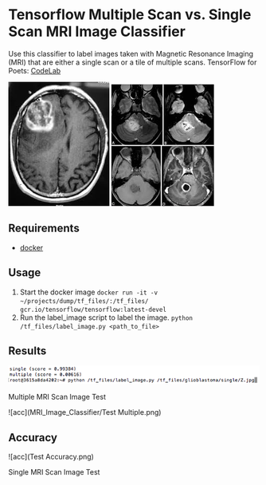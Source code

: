 # Tensorflow Multiple Scan vs. Single Scan MRI Image Classifier

Use this classifier to label images taken with Magnetic Resonance Imaging (MRI) that are either a single scan or a tile of multiple scans. TensorFlow for Poets: [CodeLab](https://codelabs.developers.google.com/codelabs/tensorflow-for-poets/?utm_campaign=chrome_series_machinelearning_063016&utm_source=gdev&utm_medium=yt-desc#0)

![imageOne](glioblastoma/single/Z.jpg)
![imageTwo](glioblastoma/multiple/images.jpg)

## Requirements

* [docker](https://www.docker.com/products/docker-toolbox)

## Usage 

1. Start the docker image `docker run -it -v ~/projects/dump/tf_files/:/tf_files/ gcr.io/tensorflow/tensorflow:latest-devel`
2. Run the label_image script to label the image. `python /tf_files/label_image.py <path_to_file>`

## Results

![acc](results/Test_Single.png)

Multiple MRI Scan Image Test

![acc](MRI_Image_Classifier/Test Multiple.png)

## Accuracy

![acc](Test Accuracy.png)

Single MRI Scan Image Test

